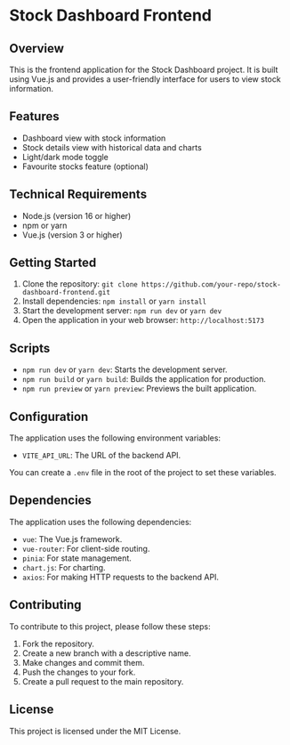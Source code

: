 # Stock Dashboard Frontend

## Overview

This is the frontend application for the Stock Dashboard project. It is built using Vue.js and provides a user-friendly interface for users to view stock information.

## Features

* Dashboard view with stock information
* Stock details view with historical data and charts
* Light/dark mode toggle
* Favourite stocks feature (optional)

## Technical Requirements

* Node.js (version 16 or higher)
* npm or yarn
* Vue.js (version 3 or higher)

## Getting Started

1. Clone the repository: `git clone https://github.com/your-repo/stock-dashboard-frontend.git`
2. Install dependencies: `npm install` or `yarn install`
3. Start the development server: `npm run dev` or `yarn dev`
4. Open the application in your web browser: `http://localhost:5173`

## Scripts

* `npm run dev` or `yarn dev`: Starts the development server.
* `npm run build` or `yarn build`: Builds the application for production.
* `npm run preview` or `yarn preview`: Previews the built application.

## Configuration

The application uses the following environment variables:

* `VITE_API_URL`: The URL of the backend API.

You can create a `.env` file in the root of the project to set these variables.

## Dependencies

The application uses the following dependencies:

* `vue`: The Vue.js framework.
* `vue-router`: For client-side routing.
* `pinia`: For state management.
* `chart.js`: For charting.
* `axios`: For making HTTP requests to the backend API.

## Contributing

To contribute to this project, please follow these steps:

1. Fork the repository.
2. Create a new branch with a descriptive name.
3. Make changes and commit them.
4. Push the changes to your fork.
5. Create a pull request to the main repository.

## License

This project is licensed under the MIT License.
